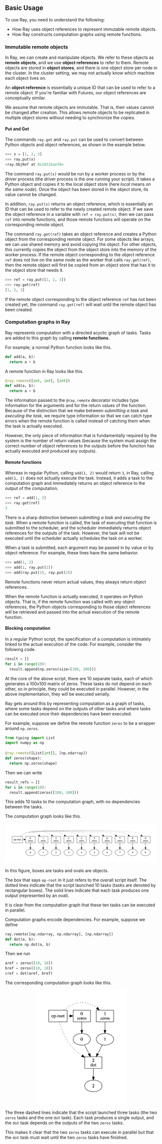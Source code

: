 ## Basic Usage

To use Ray, you need to understand the following:

- How Ray uses object references to represent immutable remote objects.
- How Ray constructs computation graphs using remote functions.

### Immutable remote objects

In Ray, we can create and manipulate objects. We refer to these objects as
**remote objects**, and we use **object references** to refer to them. Remote
objects are stored in **object stores**, and there is one object store per node
in the cluster. In the cluster setting, we may not actually know which machine
each object lives on.

An **object reference** is essentially a unique ID that can be used to refer to
a remote object. If you're familiar with Futures, our object references are
conceptually similar.

We assume that remote objects are immutable. That is, their values cannot be
changed after creation. This allows remote objects to be replicated in multiple
object stores without needing to synchronize the copies.

#### Put and Get

The commands `ray.get` and `ray.put` can be used to convert between Python
objects and object references, as shown in the example below.
```python
>>> x = [1, 2, 3]
>>> ray.put(x)
<ray.ObjRef at 0x1031baef0>
```

The command `ray.put(x)` would be run by a worker process or by the driver
process (the driver process is the one running your script). It takes a Python
object and copies it to the local object store (here *local* means *on the same
node*). Once the object has been stored in the object store, its value cannot be
changed.

In addition, `ray.put(x)` returns an object reference, which is essentially an
ID that can be used to refer to the newly created remote object. If we save the
object reference in a variable with `ref = ray.put(x)`, then we can pass `ref`
into remote functions, and those remote functions will operate on the
corresponding remote object.

The command `ray.get(ref)` takes an object reference and creates a Python object
from the corresponding remote object. For some objects like arrays, we can use
shared memory and avoid copying the object. For other objects, this currently
copies the object from the object store into the memory of the worker process.
If the remote object corresponding to the object reference `ref` does not live
on the same node as the worker that calls `ray.get(ref)`, then the remote object
will first be copied from an object store that has it to the object store that
needs it.
```python
>>> ref = ray.put([1, 2, 3])
>>> ray.get(ref)
[1, 2, 3]
```

If the remote object corresponding to the object reference `ref` has not been
created yet, the command `ray.get(ref)` will wait until the remote object has
been created.

### Computation graphs in Ray

Ray represents computation with a directed acyclic graph of tasks. Tasks are
added to this graph by calling **remote functions**.

For example, a normal Python function looks like this.
```python
def add(a, b):
  return a + b
```
A remote function in Ray looks like this.
```python
@ray.remote([int, int], [int])
def add(a, b):
  return a + b
```

The information passed to the `@ray.remote` decorator includes type information
for the arguments and for the return values of the function. Because of the
distinction that we make between *submitting a task* and *executing the task*,
we require type information so that we can catch type errors when the remote
function is called instead of catching them when the task is actually executed.

However, the only piece of information that is fundamentally required by the
system is the number of return values (because the system must assign the
correct number of object references to the outputs before the function has
actually executed and produced any outputs).

#### Remote functions

Whereas in regular Python, calling `add(1, 2)` would return `3`, in Ray, calling
`add(1, 2)` does not actually execute the task. Instead, it adds a task to the
computation graph and immediately returns an object reference to the output of
the computation.

```python
>>> ref = add(1, 2)
>>> ray.get(ref)
3
```

There is a sharp distinction between *submitting a task* and *executing the
task*. When a remote function is called, the task of executing that function is
submitted to the scheduler, and the scheduler immediately returns object
references for the outputs of the task. However, the task will not be executed
until the scheduler actually schedules the task on a worker.

When a task is submitted, each argument may be passed in by value or by object
reference. For example, these lines have the same behavior.

```python
>>> add(1, 2)
>>> add(1, ray.put(2))
>>> add(ray.put(1), ray.put(2))
```

Remote functions never return actual values, they always return object
references.

When the remote function is actually executed, it operates on Python objects.
That is, if the remote function was called with any object references, the
Python objects corresponding to those object references will be retrieved and
passed into the actual execution of the remote function.

#### Blocking computation

In a regular Python script, the specification of a computation is intimately
linked to the actual execution of the code. For example, consider the following
code.
```python
result = []
for i in range(10):
  result.append(np.zeros(size=[100, 100]))
```

At the core of the above script, there are 10 separate tasks, each of which
generates a 100x100 matrix of zeros. These tasks do not depend on each other, so
in principle, they could be executed in parallel. However, in the above
implementation, they will be executed serially.

Ray gets around this by representing computation as a graph of tasks, where some
tasks depend on the outputs of other tasks and where tasks can be executed once
their dependencies have been executed.

For example, suppose we define the remote function `zeros` to be a wrapper
around `np.zeros`.
```python
from typing import List
import numpy as np

@ray.remote([List[int]], [np.ndarray])
def zeros(shape):
  return np.zeros(shape)
```
Then we can write
```python
result_refs = []
for i in range(10):
  result.append(zeros([100, 100]))
```
This adds 10 tasks to the computation graph, with no dependencies between the
tasks.

The computation graph looks like this.

<p align="center">
  <img src="figures/compgraph2.png">
</p>

In this figure, boxes are tasks and ovals are objects.

The box that says `op-root` in it just refers to the overall script itself. The
dotted lines indicate that the script launched 10 tasks (tasks are denoted by
rectangular boxes). The solid lines indicate that each task produces one output
(represented by an oval).

It is clear from the computation graph that these ten tasks can be executed in
parallel.

Computation graphs encode dependencies. For example, suppose we define
```python
ray.remote([np.ndarray, np.ndarray], [np.ndarray])
def dot(a, b):
  return np.dot(a, b)
```
Then we run
```python
aref = zeros([10, 10])
bref = zeros([10, 10])
cref = dot(aref, bref)
```
The corresponding computation graph looks like this.

<p align="center">
  <img src="figures/compgraph3.png" width="300">
</p>


The three dashed lines indicate that the script launched three tasks (the two
`zeros` tasks and the one `dot` task). Each task produces a single output, and
the `dot` task depends on the outputs of the two `zeros` tasks.

This makes it clear that the two `zeros` tasks can execute in parallel but that
the `dot` task must wait until the two `zeros` tasks have finished.
